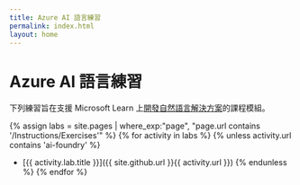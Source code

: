 ```yaml
---
title: Azure AI 語言練習
permalink: index.html
layout: home
---
```


# Azure AI 語言練習

下列練習旨在支援 Microsoft Learn 上[開發自然語言解決方案](https://learn.microsoft.com/training/paths/develop-language-solutions-azure-ai/)的課程模組。


{% assign labs = site.pages | where_exp:"page", "page.url contains '/Instructions/Exercises'" %} {% for activity in labs  %} {% unless activity.url contains 'ai-foundry' %}
- [{{ activity.lab.title }}]({{ site.github.url }}{{ activity.url }}) {% endunless %} {% endfor %}
